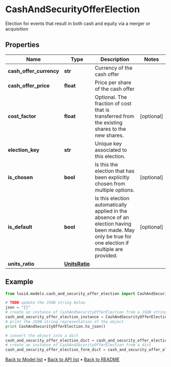 # CashAndSecurityOfferElection

Election for events that result in both cash and equity via a merger or acquisition

## Properties
Name | Type | Description | Notes
------------ | ------------- | ------------- | -------------
**cash_offer_currency** | **str** | Currency of the cash offer | 
**cash_offer_price** | **float** | Price per share of the cash offer | 
**cost_factor** | **float** | Optional. The fraction of cost that is transferred from the existing shares to the new shares. | [optional] 
**election_key** | **str** | Unique key associated to this election. | 
**is_chosen** | **bool** | Is this the election that has been explicitly chosen from multiple options. | [optional] 
**is_default** | **bool** | Is this election automatically applied in the absence of an election having been made.  May only be true for one election if multiple are provided. | [optional] 
**units_ratio** | [**UnitsRatio**](UnitsRatio.md) |  | 

## Example

```python
from lusid.models.cash_and_security_offer_election import CashAndSecurityOfferElection

# TODO update the JSON string below
json = "{}"
# create an instance of CashAndSecurityOfferElection from a JSON string
cash_and_security_offer_election_instance = CashAndSecurityOfferElection.from_json(json)
# print the JSON string representation of the object
print CashAndSecurityOfferElection.to_json()

# convert the object into a dict
cash_and_security_offer_election_dict = cash_and_security_offer_election_instance.to_dict()
# create an instance of CashAndSecurityOfferElection from a dict
cash_and_security_offer_election_form_dict = cash_and_security_offer_election.from_dict(cash_and_security_offer_election_dict)
```
[Back to Model list](../README.md#documentation-for-models) &#8226; [Back to API list](../README.md#documentation-for-api-endpoints) &#8226; [Back to README](../README.md)



